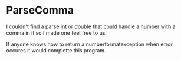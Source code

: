 ParseComma
==========
I couldn't find a parse int or double that could handle a number with a comma in it so I made one feel free to us. 

If anyone knows how to return a numberformatexception when error occures it would complette this program. 
